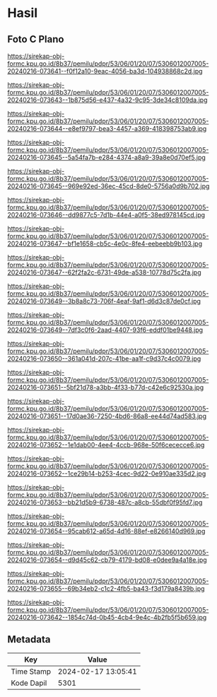 # Hasil

## Foto C Plano

https://sirekap-obj-formc.kpu.go.id/8b37/pemilu/pdpr/53/06/01/20/07/5306012007005-20240216-073641--f0f12a10-9eac-4056-ba3d-104938868c2d.jpg

https://sirekap-obj-formc.kpu.go.id/8b37/pemilu/pdpr/53/06/01/20/07/5306012007005-20240216-073643--1b875d56-e437-4a32-9c95-3de34c8109da.jpg

https://sirekap-obj-formc.kpu.go.id/8b37/pemilu/pdpr/53/06/01/20/07/5306012007005-20240216-073644--e8ef9797-bea3-4457-a369-418398753ab9.jpg

https://sirekap-obj-formc.kpu.go.id/8b37/pemilu/pdpr/53/06/01/20/07/5306012007005-20240216-073645--5a54fa7b-e284-4374-a8a9-39a8e0d70ef5.jpg

https://sirekap-obj-formc.kpu.go.id/8b37/pemilu/pdpr/53/06/01/20/07/5306012007005-20240216-073645--969e92ed-36ec-45cd-8de0-5756a0d9b702.jpg

https://sirekap-obj-formc.kpu.go.id/8b37/pemilu/pdpr/53/06/01/20/07/5306012007005-20240216-073646--dd9877c5-7d1b-44e4-a0f5-38ed978145cd.jpg

https://sirekap-obj-formc.kpu.go.id/8b37/pemilu/pdpr/53/06/01/20/07/5306012007005-20240216-073647--bf1e1658-cb5c-4e0c-8fe4-eebeebb9b103.jpg

https://sirekap-obj-formc.kpu.go.id/8b37/pemilu/pdpr/53/06/01/20/07/5306012007005-20240216-073647--62f2fa2c-6731-49de-a538-10778d75c2fa.jpg

https://sirekap-obj-formc.kpu.go.id/8b37/pemilu/pdpr/53/06/01/20/07/5306012007005-20240216-073649--3b8a8c73-706f-4eaf-9af1-d6d3c87de0cf.jpg

https://sirekap-obj-formc.kpu.go.id/8b37/pemilu/pdpr/53/06/01/20/07/5306012007005-20240216-073649--7df3c0f6-2aad-4407-93f6-eddf01be9448.jpg

https://sirekap-obj-formc.kpu.go.id/8b37/pemilu/pdpr/53/06/01/20/07/5306012007005-20240216-073650--361a041d-207c-41be-aa1f-c9d37c4c0079.jpg

https://sirekap-obj-formc.kpu.go.id/8b37/pemilu/pdpr/53/06/01/20/07/5306012007005-20240216-073651--5bf21d78-a3bb-4f33-b77d-c42e6c92530a.jpg

https://sirekap-obj-formc.kpu.go.id/8b37/pemilu/pdpr/53/06/01/20/07/5306012007005-20240216-073651--17d0ae36-7250-4bd6-86a8-ee44d74ad583.jpg

https://sirekap-obj-formc.kpu.go.id/8b37/pemilu/pdpr/53/06/01/20/07/5306012007005-20240216-073652--1e1dab00-4ee4-4ccb-968e-50f6cececce6.jpg

https://sirekap-obj-formc.kpu.go.id/8b37/pemilu/pdpr/53/06/01/20/07/5306012007005-20240216-073652--1ce29b14-b253-4cec-9d22-0e910ae335d2.jpg

https://sirekap-obj-formc.kpu.go.id/8b37/pemilu/pdpr/53/06/01/20/07/5306012007005-20240216-073653--bb21d5b9-6738-487c-a8cb-55dbf0f95fd7.jpg

https://sirekap-obj-formc.kpu.go.id/8b37/pemilu/pdpr/53/06/01/20/07/5306012007005-20240216-073654--95cab612-a65d-4d16-88ef-e8266140d969.jpg

https://sirekap-obj-formc.kpu.go.id/8b37/pemilu/pdpr/53/06/01/20/07/5306012007005-20240216-073654--d9d45c62-cb79-4179-bd08-e0dee9a4a18e.jpg

https://sirekap-obj-formc.kpu.go.id/8b37/pemilu/pdpr/53/06/01/20/07/5306012007005-20240216-073655--69b34eb2-c1c2-4fb5-ba43-f3d179a8439b.jpg

https://sirekap-obj-formc.kpu.go.id/8b37/pemilu/pdpr/53/06/01/20/07/5306012007005-20240216-073642--1854c74d-0b45-4cb4-9e4c-4b2fb5f5b659.jpg


## Metadata

| Key        | Value               |
| ---------- | ------------------- |
| Time Stamp | 2024-02-17 13:05:41 |
| Kode Dapil | 5301                |



